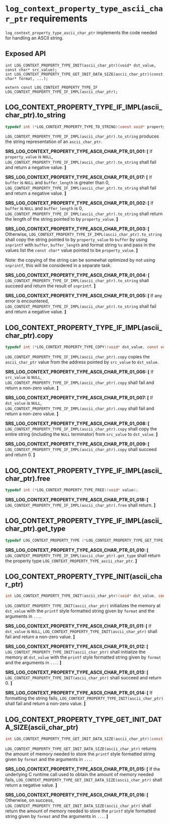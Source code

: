 # `log_context_property_type_ascii_char_ptr` requirements

`log_context_property_type_ascii_char_ptr` implements the code needed for handling an ASCII string.

## Exposed API

```
int LOG_CONTEXT_PROPERTY_TYPE_INIT(ascii_char_ptr)(void* dst_value, const char* src_value);
int LOG_CONTEXT_PROPERTY_TYPE_GET_INIT_DATA_SIZE(ascii_char_ptr)(const char* format, ...);

extern const LOG_CONTEXT_PROPERTY_TYPE_IF LOG_CONTEXT_PROPERTY_TYPE_IF_IMPL(ascii_char_ptr);

```

## LOG_CONTEXT_PROPERTY_TYPE_IF_IMPL(ascii_char_ptr).to_string

```c
typedef int (*LOG_CONTEXT_PROPERTY_TYPE_TO_STRING)(const void* property_value, char* buffer, size_t buffer_length);
```

`LOG_CONTEXT_PROPERTY_TYPE_IF_IMPL(ascii_char_ptr).to_string` produces the string representation of an `ascii_char_ptr`.

**SRS_LOG_CONTEXT_PROPERTY_TYPE_ASCII_CHAR_PTR_01_001: [** If `property_value` is `NULL`, `LOG_CONTEXT_PROPERTY_TYPE_IF_IMPL(ascii_char_ptr).to_string` shall fail and return a negative value. **]**

**SRS_LOG_CONTEXT_PROPERTY_TYPE_ASCII_CHAR_PTR_01_017: [** If `buffer` is `NULL` and `buffer_length` is greater than 0, `LOG_CONTEXT_PROPERTY_TYPE_IF_IMPL(ascii_char_ptr).to_string` shall fail and return a negative value. **]**

**SRS_LOG_CONTEXT_PROPERTY_TYPE_ASCII_CHAR_PTR_01_002: [** If `buffer` is `NULL` and `buffer_length` is 0, `LOG_CONTEXT_PROPERTY_TYPE_IF_IMPL(ascii_char_ptr).to_string` shall return the length of the string pointed to by `property_value`. **]**

**SRS_LOG_CONTEXT_PROPERTY_TYPE_ASCII_CHAR_PTR_01_003: [** Otherwise, `LOG_CONTEXT_PROPERTY_TYPE_IF_IMPL(ascii_char_ptr).to_string` shall copy the string pointed to by `property_value` to `buffer` by using `snprintf` with `buffer`, `buffer_length` and format string `%s` and pass in the values list the `const char*` value pointed to be `property_value`. **]**

Note: the copying of the string can be somewhat optimized by not using `snprintf`, this will be considered in a separate task.

**SRS_LOG_CONTEXT_PROPERTY_TYPE_ASCII_CHAR_PTR_01_004: [** `LOG_CONTEXT_PROPERTY_TYPE_IF_IMPL(ascii_char_ptr).to_string` shall succeed and return the result of `snprintf`. **]**

**SRS_LOG_CONTEXT_PROPERTY_TYPE_ASCII_CHAR_PTR_01_005: [** If any error is encountered, `LOG_CONTEXT_PROPERTY_TYPE_IF_IMPL(ascii_char_ptr).to_string` shall fail and return a negative value. **]**

## LOG_CONTEXT_PROPERTY_TYPE_IF_IMPL(ascii_char_ptr).copy

```c
typedef int (*LOG_CONTEXT_PROPERTY_TYPE_COPY)(void* dst_value, const void* src_value);
```

`LOG_CONTEXT_PROPERTY_TYPE_IF_IMPL(ascii_char_ptr).copy` copies the `ascii_char_ptr` value from the address pointed by `src_value` to `dst_value`.

**SRS_LOG_CONTEXT_PROPERTY_TYPE_ASCII_CHAR_PTR_01_006: [** If `src_value` is `NULL`, `LOG_CONTEXT_PROPERTY_TYPE_IF_IMPL(ascii_char_ptr).copy` shall fail and return a non-zero value. **]**

**SRS_LOG_CONTEXT_PROPERTY_TYPE_ASCII_CHAR_PTR_01_007: [** If `dst_value` is `NULL`, `LOG_CONTEXT_PROPERTY_TYPE_IF_IMPL(ascii_char_ptr).copy` shall fail and return a non-zero value. **]**

**SRS_LOG_CONTEXT_PROPERTY_TYPE_ASCII_CHAR_PTR_01_008: [** `LOG_CONTEXT_PROPERTY_TYPE_IF_IMPL(ascii_char_ptr).copy` shall copy the entire string (including the `NULL` terminator) from `src_value` to `dst_value`. **]**

**SRS_LOG_CONTEXT_PROPERTY_TYPE_ASCII_CHAR_PTR_01_009: [** `LOG_CONTEXT_PROPERTY_TYPE_IF_IMPL(ascii_char_ptr).copy` shall succeed and return 0. **]**

## LOG_CONTEXT_PROPERTY_TYPE_IF_IMPL(ascii_char_ptr).free

```c
typedef int (*LOG_CONTEXT_PROPERTY_TYPE_FREE)(void* value);
```

**SRS_LOG_CONTEXT_PROPERTY_TYPE_ASCII_CHAR_PTR_01_018: [** `LOG_CONTEXT_PROPERTY_TYPE_IF_IMPL(ascii_char_ptr).free` shall return. **]**

## LOG_CONTEXT_PROPERTY_TYPE_IF_IMPL(ascii_char_ptr).get_type

```c
typedef LOG_CONTEXT_PROPERTY_TYPE (*LOG_CONTEXT_PROPERTY_TYPE_GET_TYPE)(void);
```

**SRS_LOG_CONTEXT_PROPERTY_TYPE_ASCII_CHAR_PTR_01_010: [** `LOG_CONTEXT_PROPERTY_TYPE_IF_IMPL(ascii_char_ptr).get_type` shall return the property type `LOG_CONTEXT_PROPERTY_TYPE_ascii_char_ptr`. **]**

## LOG_CONTEXT_PROPERTY_TYPE_INIT(ascii_char_ptr)

```c
int LOG_CONTEXT_PROPERTY_TYPE_INIT(ascii_char_ptr)(void* dst_value, const char* format, ...);
```

`LOG_CONTEXT_PROPERTY_TYPE_INIT(ascii_char_ptr)` initializes the memory at `dst_value` with the `printf` style formatted string given by `format` and the arguments in `...`.

**SRS_LOG_CONTEXT_PROPERTY_TYPE_ASCII_CHAR_PTR_01_011: [** If `dst_value` is `NULL`, `LOG_CONTEXT_PROPERTY_TYPE_INIT(ascii_char_ptr)` shall fail and return a non-zero value. **]**

**SRS_LOG_CONTEXT_PROPERTY_TYPE_ASCII_CHAR_PTR_01_012: [** `LOG_CONTEXT_PROPERTY_TYPE_INIT(ascii_char_ptr)` shall initialize the memory at `dst_value` with the `printf` style formatted string given by `format` and the arguments in `...`. **]**

**SRS_LOG_CONTEXT_PROPERTY_TYPE_ASCII_CHAR_PTR_01_013: [** `LOG_CONTEXT_PROPERTY_TYPE_INIT(ascii_char_ptr)` shall succeed and return 0. **]**

**SRS_LOG_CONTEXT_PROPERTY_TYPE_ASCII_CHAR_PTR_01_014: [** If formatting the string fails, `LOG_CONTEXT_PROPERTY_TYPE_INIT(ascii_char_ptr)` shall fail and return a non-zero value. **]**

## LOG_CONTEXT_PROPERTY_TYPE_GET_INIT_DATA_SIZE(ascii_char_ptr)

```c
int LOG_CONTEXT_PROPERTY_TYPE_GET_INIT_DATA_SIZE(ascii_char_ptr)(const char* format, ...);
```

`LOG_CONTEXT_PROPERTY_TYPE_GET_INIT_DATA_SIZE(ascii_char_ptr)` returns the amount of memory needed to store the `printf` style formatted string given by `format` and the arguments in `...`.

**SRS_LOG_CONTEXT_PROPERTY_TYPE_ASCII_CHAR_PTR_01_015: [** If the underlying C runtime call used to obtain the amount of memory needed fails, `LOG_CONTEXT_PROPERTY_TYPE_GET_INIT_DATA_SIZE(ascii_char_ptr)` shall return a negative value. **]**

**SRS_LOG_CONTEXT_PROPERTY_TYPE_ASCII_CHAR_PTR_01_016: [** Otherwise, on success, `LOG_CONTEXT_PROPERTY_TYPE_GET_INIT_DATA_SIZE(ascii_char_ptr)` shall return the amount of memory needed to store the `printf` style formatted string given by `format` and the arguments in `...`. **]**
